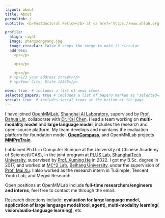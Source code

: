 ```yaml
---
layout: about
title: About
permalink: /
subtitle: <b>Postdoctoral Fellow</b> at <a href='https://www.shlab.org.cn/'>Shanghai AI Laboratory</a>, Shanghai, China.

profile:
  align: right
  image: zhangsongyang.jpg
  image_circular: false # crops the image to make it circular
  address: 
    <p></p>

    <p></p>    

    <p></p>
  # <p>123 your address street</p>
  # <p>Your City, State 12345</p>

news: true  # includes a list of news items
selected_papers: true # includes a list of papers marked as "selected={true}"
social: true  # includes social icons at the bottom of the page
---
```


I have joined [OpenMMLab](https://www.openmmlab.com/), [Shanghai AI Laboratory](https://www.shlab.org.cn/), supervised by [Prof. Dahua Lin](http://dahua.site/), collaborate with [Dr. Kai Chen](https://chenkai.site/). I lead a team working on **multi-modality model** and **large language model**, includes the research and open-source platform. My team develops and maintains the evaluation platform for foundation model, [**OpenCompass**](https://opencompass.org.cn/), and  OpenMMLab projects [**MMPreTrain**](https://github.com/open-mmlab/mmpretrain).

I obtained Ph.D. in Computer Science at the University of Chinese Academy of Science(UCAS), in the joint program at [PLUS Lab](http://plus.sist.shanghaitech.edu.cn/), [ShanghaiTech University](https://www.shanghaitech.edu.cn/), supervised by [Prof. Xuming He](https://xmhe.bitbucket.io/) in 2022. I got my B.Sc. degree in 2017, and worked at [MC^2 Lab](http://buaamc2.net/index.html), [Beihang University](https://www.buaa.edu.cn/), under the supervision of [Prof. Mai Xu](https://shi.buaa.edu.cn/MaiXu/zh_CN/index.htm). I also worked as the research intern in TuSimple, Tencent Youtu Lab, and Megvii Research.

Open positions at OpenMMLab include **full-time researchers/engineers and interns**, feel free to contact me through the email.
<!-- If you are interested in joining OpenMMLab, please feel free to contact him through the email. -->
Research directions include: **evaluation for large language model, application of large language model(tool, agent), multi-modality learning( vision/audio-language learning)**, etc.